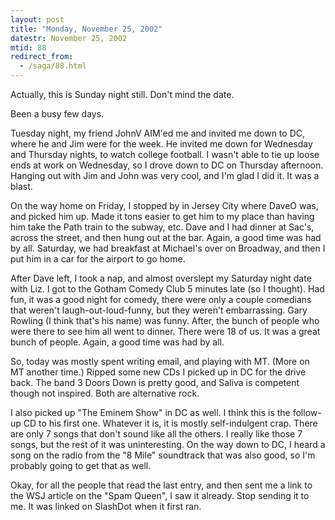 ```yaml
---
layout: post
title: "Monday, November 25, 2002"
datestr: November 25, 2002
mtid: 88
redirect_from:
  - /saga/88.html
---
```


Actually, this is Sunday night still. Don't mind the date.

Been a busy few days.

Tuesday night, my friend JohnV AIM'ed me and invited me down to DC, where he
and Jim were for the week. He invited me down for Wednesday and Thursday nights,
to watch college football. I wasn't able to tie up loose ends at work on Wednesday,
so I drove down to DC on Thursday afternoon. Hanging out with Jim and John was
very cool, and I'm glad I did it. It was a blast.

On the way home on Friday, I stopped by in Jersey City where DaveO was, and
picked him up. Made it tons easier to get him to my place than having him take
the Path train to the subway, etc. Dave and I had dinner at Sac's, across the
street, and then hung out at the bar. Again, a good time was had by all. Saturday,
we had breakfast at Michael's over on Broadway, and then I put him in a car
for the airport to go home.

After Dave left, I took a nap, and almost overslept my Saturday night date
with Liz. I got to the Gotham Comedy Club 5 minutes late (so I thought). Had
fun, it was a good night for comedy, there were only a couple comedians that
weren't laugh-out-loud-funny, but they weren't embarrassing. Gary Rowling (I
think that's his name) was funny. After, the bunch of people who were there
to see him all went to dinner. There were 18 of us. It was a great bunch of
people. Again, a good time was had by all.

So, today was mostly spent writing email, and playing with MT. (More on MT
another time.) Ripped some new CDs I picked up in DC for the drive back. The
band 3 Doors Down is pretty good, and Saliva is competent though not inspired.
Both are alternative rock.

I also picked up &quot;The Eminem Show&quot; in DC as well. I think this is
the follow-up CD to his first one. Whatever it is, it is mostly self-indulgent
crap. There are only 7 songs that don't sound like all the others. I really
like those 7 songs, but the rest of it was uninteresting. On the way down to
DC, I heard a song on the radio from the &quot;8 Mile&quot; soundtrack that
was also good, so I'm probably going to get that as well.

Okay, for all the people that read the last entry, and then sent me a link
to the WSJ article on the &quot;Spam Queen&quot;, I saw it already. Stop sending
it to me. It was linked on SlashDot when it first ran.

